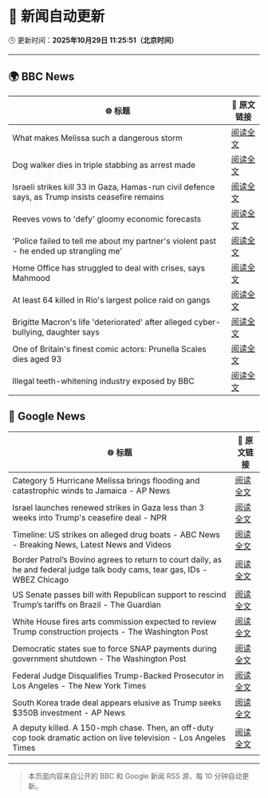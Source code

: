 # 🧠 新闻自动更新

🕒 更新时间：**2025年10月29日 11:25:51（北京时间）**

---

## 🌍 BBC News

| 🌐 标题 | 🔗 原文链接 |
|--------|-------------|
| What makes Melissa such a dangerous storm | [阅读全文](https://www.bbc.com/news/articles/cp3d71q32w5o?at_medium=RSS&at_campaign=rss) |
| Dog walker dies in triple stabbing as arrest made | [阅读全文](https://www.bbc.com/news/articles/c5ypkd57n97o?at_medium=RSS&at_campaign=rss) |
| Israeli strikes kill 33 in Gaza, Hamas-run civil defence says, as Trump insists ceasefire remains | [阅读全文](https://www.bbc.com/news/articles/cgjdy5eevn2o?at_medium=RSS&at_campaign=rss) |
| Reeves vows to 'defy' gloomy economic forecasts | [阅读全文](https://www.bbc.com/news/articles/cql9ez5grpqo?at_medium=RSS&at_campaign=rss) |
| 'Police failed to tell me about my partner's violent past - he ended up strangling me' | [阅读全文](https://www.bbc.com/news/articles/c629gz5g0emo?at_medium=RSS&at_campaign=rss) |
| Home Office has struggled to deal with crises, says Mahmood | [阅读全文](https://www.bbc.com/news/articles/cp3d7ljx71do?at_medium=RSS&at_campaign=rss) |
| At least 64 killed in Rio's largest police raid on gangs | [阅读全文](https://www.bbc.com/news/articles/c8x155engwpo?at_medium=RSS&at_campaign=rss) |
| Brigitte Macron's life 'deteriorated' after alleged cyber-bullying, daughter says | [阅读全文](https://www.bbc.com/news/articles/czr16vjk8zlo?at_medium=RSS&at_campaign=rss) |
| One of Britain's finest comic actors: Prunella Scales dies aged 93 | [阅读全文](https://www.bbc.com/news/articles/cyjjkdrje13o?at_medium=RSS&at_campaign=rss) |
| Illegal teeth-whitening industry exposed by BBC | [阅读全文](https://www.bbc.com/news/articles/c20z7xx6nr4o?at_medium=RSS&at_campaign=rss) |

## 📰 Google News

| 🌐 标题 | 🔗 原文链接 |
|--------|-------------|
| Category 5 Hurricane Melissa brings flooding and catastrophic winds to Jamaica - AP News | [阅读全文](https://news.google.com/rss/articles/CBMiqwFBVV95cUxQMWFacWZWdFhsOV9PZU8yYlpqUjF3M2Zna0pMbExlYzJvRkdUUVNhTy1JamtyU0YxdEZIRy0wX1N3MGtrMFpIR2RCUjh6akgtOVpjdVBsckdmTHVITmc1U2Vidlo0bnBxOG5tM0ppWElNcFJnb1Ntei15UTNBejQwYlJUbTNqVTVFOFVvbC1QM2N6SUM0NEFSTEM0UmFsb1JfWWlTOEtVdjlncW8?oc=5) |
| Israel launches renewed strikes in Gaza less than 3 weeks into Trump's ceasefire deal - NPR | [阅读全文](https://news.google.com/rss/articles/CBMigwFBVV95cUxPUlJMNHROa3gzSFhRRGVmY0d0azNtbTJWTlptcm0yV1h0eXVmU2VsZ3NkNFBUZnRVYXh3RDM0V3MySm81eFZndkZkNVVrOU5NTGhaMVMtVTJySHVtWW1rZUFURWNPc1RCVkZNcGczbkVIMFhja3dOdGQ3bkRhc1hOQWdpbw?oc=5) |
| Timeline: US strikes on alleged drug boats - ABC News - Breaking News, Latest News and Videos | [阅读全文](https://news.google.com/rss/articles/CBMikwFBVV95cUxOVnF6OG41bktkeVBkUVpKcXJHbC0ycjF0aTJKQTNfclM1SDhYN2V4S0l1bVZrQWZpMVdyQXk4bWRBY2htTmdLdVBhRHRyYjNFQjEtQkJoQlN1c0dxTm1XYjhIS3lvcnJNbzFFOU16T0g2TlhPQk1pbVFYdVpDUW16ZG5VQ1ZBTGpGRVpsVk5NUjFGRGPSAZgBQVVfeXFMTkFiNVhOZmNXOFRMZXR3c0R0bDE0VHdDS3FZQ2lRQU8yb3JRdjRlQl92NVJicXdabk1obmdXUFc5dzdza0k3S0w1Vi1sY1hfNWVJaUpIMFdtU0N1UWV0TzdoOXVmbkdMN3Eya2VMRi1mQ2JsODBBRjRKLS1LRjAwbUd4bks0Y1ZtTjZMNjEyd2Jhc0lIa3h4LVY?oc=5) |
| Border Patrol’s Bovino agrees to return to court daily, as he and federal judge talk body cams, tear gas, IDs - WBEZ Chicago | [阅读全文](https://news.google.com/rss/articles/CBMijwFBVV95cUxQdlNncjFQMWZlNWtaWXNZTjdGVV9HZjJhT1NfODZUZkRxQmpGZ1VBMFZWd0xONkJ6Y1U5WlpCRzNKSDBpaks3TUZXV1RrZmRRMEl4NlBlN3NzdEFJcFItMXhuUDZEVGV0d3dRZHdRYWlYcmZBeDNWaUxpSkVkakI3VXdTVUlnbl8tZDFrNlJWTQ?oc=5) |
| US Senate passes bill with Republican support to rescind Trump’s tariffs on Brazil - The Guardian | [阅读全文](https://news.google.com/rss/articles/CBMihAFBVV95cUxNa002ckUyNlgwZXp2U2xkYWFlVkxzSW54VUdFeF9UcExTR1NIVUgyN3RWTVBNV01BaUxZSllXcm9ubE9NS1RmMTExaGhRZ2lKbzI4cjVfTERDc2M0XzZjWVpTS2NRQmRTQWJHVXo5TndSWnhCR2pXN1RkX2haRGI3bEgyUWU?oc=5) |
| White House fires arts commission expected to review Trump construction projects - The Washington Post | [阅读全文](https://news.google.com/rss/articles/CBMimwFBVV95cUxNZlROREFabENfRXFBdVFvWkF0RjFWSVpMMjBxUXE1MzhISkdfR3VuWlhVZVNjRDhZaFFMNjFPRHNCaElCaU90RGpIOUlpZHRFU3oydHdGcXdOb2FUZmR6QmEzSkphUFlyMGRyT1Zxc3d1S2VYV1lKRV9FTlFFZGx2MXh6anhHdGUwR29tSnA3T0UtQW5GNU9CN0xzZw?oc=5) |
| Democratic states sue to force SNAP payments during government shutdown - The Washington Post | [阅读全文](https://news.google.com/rss/articles/CBMikgFBVV95cUxPc3RQSlV0MDdhMUg5UHVtUlcwTG5Ia19mSnZNMHBwZDBfZk0zRXRYQzBySjlUZ0QxdHk1RG9wcDB1bDR6LThnVVljS19aMC13dTBFUkhPcXQ3MVdIdlVwTmc2dGZBU2pCMU9LZDRvX3lVakdmRmVVYkV1TGthejJoR3BNOXlfTHo3NTZrSHhyNnU5QQ?oc=5) |
| Federal Judge Disqualifies Trump-Backed Prosecutor in Los Angeles - The New York Times | [阅读全文](https://news.google.com/rss/articles/CBMijwFBVV95cUxQd2pfQjVOQW9oeE5RcWxtQ2hhbHlZRzVnVUl1ZUoxMkFwU0pmN3o2TzNhNUdqTWdMeDdQUnZjeEF2SFJXS1VEaTZwRTkxNy1sLVVxUlZJZUFFcWdBM3MxbUlrSzdDZUJWMl92a2hkVkpYRTJldkl0T3E0ZVI2Y1Nlb2lpRTBRUktOZDUwOHR0NA?oc=5) |
| South Korea trade deal appears elusive as Trump seeks $350B investment - AP News | [阅读全文](https://news.google.com/rss/articles/CBMimwFBVV95cUxQZVladEl3YlJmZmNMN3NqNlRBMXJzTF9WRDdhcHpMWm0tX29lOTlmMDZLU2RfWmhJZXg3MGc0SzBTaThNUVpzUHFuMUVjRUc0bU9uaG0xVVNfQ0p4MUlCZjRaQWhCUGNmY09FQnJ6Tm5xeXdOaWhFTGFYbGxhTXZVeWROSm1PMDBIWFFBOFdGQjNkOEVMV05VYTFjdw?oc=5) |
| A deputy killed. A 150-mph chase. Then, an off-duty cop took dramatic action on live television - Los Angeles Times | [阅读全文](https://news.google.com/rss/articles/CBMirwFBVV95cUxPNEhQcDFnTzhMRl96OUFiWEJCZjBrUnNGMHhLTC1fcFBiYTUzZlNNOE9ZSmk3RGRrU0NUUHVwYlNzTmVFRWNhQW9yWWxtS2M1RnY1RGF0Q0xjWkJOVkozNktHeXI5MllWel9rWDNib3FtdVQ5OFlzZFRQOW9Vb0hWQUVYOUhXS1VZcEd0dnNrajR3clJ4QWs3YXZ3YnNoU09ERGE1SVROZFBRWGxNSkRr?oc=5) |

---
> 本页面内容来自公开的 BBC 和 Google 新闻 RSS 源，每 10 分钟自动更新。